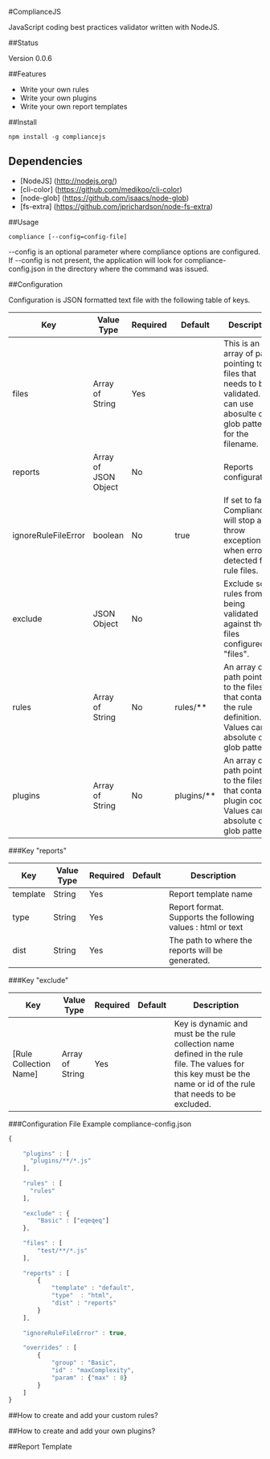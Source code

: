 #ComplianceJS

JavaScript coding best practices validator written with NodeJS.

##Status

Version 0.0.6

##Features

- Write your own rules
- Write your own plugins
- Write your own report templates

##Install

    npm install -g compliancejs

## Dependencies

- [NodeJS] (http://nodejs.org/)
- [cli-color] (https://github.com/medikoo/cli-color)
- [node-glob] (https://github.com/isaacs/node-glob)
- [fs-extra] (https://github.com/jprichardson/node-fs-extra)

##Usage

    compliance [--config=config-file]

--config  is an optional parameter where compliance options are configured.  If --config is not present, the application will look for compliance-config.json in the directory where the command was issued.




##Configuration

Configuration is JSON formatted text file with the following table of keys.

Key           | Value Type           |  Required | Default | Description
------------- | ---------------------|-----------|---------| -----------
files         | Array of String      | Yes       |         | This is an array of path pointing to the files that needs to be validated. You can use abosulte or glob pattern for the filename.
reports       | Array of JSON Object | No        |         | Reports configuration
ignoreRuleFileError | boolean | No|true|If set to false, ComplianceJS will stop and throw exception when error is detected from rule files.
exclude | JSON Object | No | | Exclude some rules from being validated against the files configured in "files".
rules | Array of String | No | rules/** | An array of path pointing to the files that contains the rule definition.  Values can be absolute or glob pattern.
plugins | Array of String | No | plugins/** | An array of path pointing to the files that contains plugin codes. Values can be absolute or glob pattern.

###Key "reports"

Key | Value Type | Required | Default | Description
--- |  ----------|  --------|   -------|   -----------
template | String | Yes | | Report template name
type | String | Yes | | Report format.  Supports the following values : html or text
dist | String | Yes | | The path to where the reports will be generated.

###Key "exclude"

Key | Value Type | Required | Default | Description 
----| -----------|----------|---------|------------
[Rule Collection Name] | Array of String | Yes | | Key is dynamic and must be the rule collection name defined in the rule file.  The values for this key must be the name or id of the rule that needs to be excluded.

###Configuration File Example
compliance-config.json
``` JavaScript
{
    
    "plugins" : [
      "plugins/**/*.js"
    ],
    
    "rules" : [
      "rules"
    ],
    
    "exclude" : {
        "Basic" : ["eqeqeq"]
    },
    
    "files" : [
        "test/**/*.js"
    ],
    
    "reports" : [
        {
            "template" : "default",
            "type"  : "html",
            "dist" : "reports"
        }
    ], 
    
    "ignoreRuleFileError" : true,
    
    "overrides" : [
        {
            "group" : "Basic", 
            "id" : "maxComplexity",
            "param" : {"max" : 8}
        }
    ]
}
```

##How to create and add your custom rules?

##How to create and add your own plugins?

##Report Template
